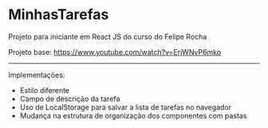 # MinhasTarefas
Projeto para iniciante em React JS do curso do Felipe Rocha

Projeto base: https://www.youtube.com/watch?v=ErjWNvP6mko

---
Implementações:
- Estilo diferente
- Campo de descrição da tarefa
- Uso de LocalStorage para salvar a lista de tarefas no navegador
- Mudança na estrutura de organização dos componentes com pastas
